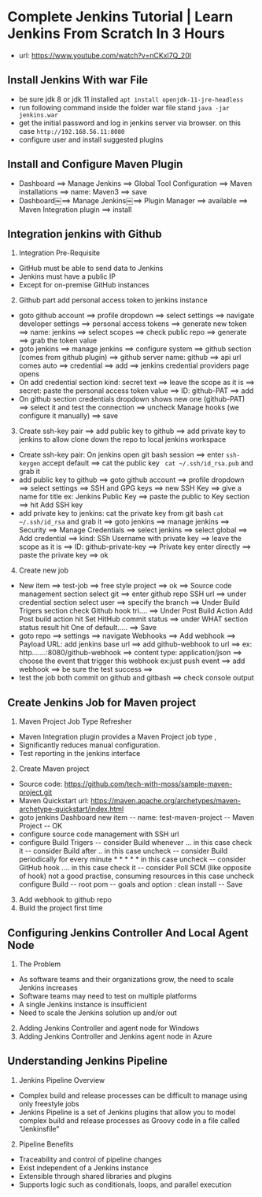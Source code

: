 # Complete Jenkins Tutorial | Learn Jenkins From Scratch In 3 Hours 
- url: https://www.youtube.com/watch?v=nCKxl7Q_20I 

## Install Jenkins With war File
- be sure jdk 8 or jdk 11 installed
`apt install openjdk-11-jre-headless`
- run following command inside the folder war file stand
`java -jar jenkins.war`
- get the initial password and log in jenkins server via browser. on this case
`http://192.168.56.11:8080`
- configure user and install suggested plugins

## Install and Configure Maven Plugin
- Dashboard ==> Manage Jenkins ==> Global Tool Configuration ==> Maven installations ==> name: Maven3 
==> save
- Dashboard￼==> Manage Jenkins￼==> Plugin Manager ==> available ==> Maven Integration plugin ==> install

## Integration jenkins with Github

1. Integration Pre-Requisite
- GitHub must be able to send data to Jenkins
- Jenkins must have a public IP 
- Except for on-premise GitHub instances 

2. Github part add personal access token to jenkins instance
- goto github account ==> profile dropdown ==> select settings ==> navigate developer settings ==> personal access tokens ==> generate new token ==> name: jenkins ==> 
select scopes ==> check public repo ==> generate ==> grab the token value
- goto jenkins ==> manage jenkins ==> configure system ==> github section (comes from github plugin) ==> github server name: github ==> api url comes auto ==> credential 
==> add ==> jenkins credential providers page opens
- On add credential section kind: secret text ==> leave the scope as it is ==> secret: paste the personal access token value ==> ID: github-PAT ==> add
- On github section credentials dropdown shows new one (github-PAT) ==> select it and test the connection ==> uncheck Manage hooks (we configure it manually) ==> save

3. Create ssh-key pair ==> add public key to github ==> add private key to jenkins to allow clone down the repo to local jenkins workspace
- Create ssh-key pair: On jenkins open git bash session ==> enter `ssh-keygen` accept default ==> cat the public key ` cat ~/.ssh/id_rsa.pub` and grab it    
- add public key to github ==> goto github account ==> profile dropdown ==> select settings ==> SSH and GPG keys ==> new SSH Key ==> give a name for title ex: Jenkins Public Key ==> paste the public to Key section ==> hit Add SSH key 
- add private key to jenkins: cat the private key from git bash ` cat ~/.ssh/id_rsa ` and grab it ==> goto jenkins ==> manage jenkins ==> Security ==> Manage Credentials ==> select jenkins ==> select global ==> Add credential ==> kind: SSh Username with private key ==> leave the scope as it is ==> ID: github-private-key ==> Private key enter directly ==> paste the private key ==> ok

4. Create new job
- New item ==> test-job ==> free style project ==> ok ==> Source code management section select git ==> enter github repo SSH url ==> under credential section select user 
==> specify the branch ==> Under Build Trigers section check Github hook tri.... ==> Under Post Build Action Add Post build action hit Set HitHub commit status ==> under 
WHAT section status result hit One of default..... ==> Save
- goto repo ==> settings ==> navigate Webhooks ==> Add webhook ==> Payload URL: add jenkins base url ==> add github-webhook to url ==> ex: http.......:8080/github-webhook 
==> content type: application/json ==> choose the event that trigger this webhook ex:just push event ==> add webhook ==> be sure the test success ==> 
- test the job both commit on github and gitbash ==> check console output

## Create Jenkins Job for Maven project

1. Maven Project Job Type Refresher
- Maven Integration plugin provides a Maven Project job type ,
- Significantly reduces manual configuration.
- Test reporting in the jenkins interface

2. Create Maven project
- Source code: https://github.com/tech-with-moss/sample-maven-project.git
- Maven Quickstart url: https://maven.apache.org/archetypes/maven-archetype-quickstart/index.html
- goto jenkins Dashboard new item -- name: test-maven-project -- Maven Project -- OK
- configure source code management with SSH url
- configure Build Trigers -- consider Build whenever ... in this case check it -- consider Build after .. in this case uncheck -- consider Build periodically for every 
minute * * * * * in this case uncheck -- consider GitHub hook .... in this case check it -- consider Poll SCM (like opposite of hook) not a good practise, consuming 
resources in this case uncheck 
configure Build -- root pom -- goals and option : clean install -- Save

3. Add webhook to github repo
4. Build the project first time

## Configuring Jenkins Controller And Local Agent Node
1. The Problem 
- As software teams and their organizations grow, the need to scale Jenkins increases
- Software teams may need to test on multiple platforms
- A single Jenkins instance is insufficient
- Need to scale the Jenkins solution up and/or out

2. Adding Jenkins Controller and agent node for Windows
3. Adding Jenkins Controller and Jenkins agent node in Azure

## Understanding Jenkins Pipeline

1. Jenkins Pipeline Overview 
- Complex build and release processes can be difficult to manage using only freestyle jobs
- Jenkins Pipeline is a set of Jenkins plugins that allow you to model complex build and release processes as Groovy code in a file called “Jenkinsfile”

2. Pipeline Benefits
- Traceability and control of pipeline changes 
- Exist independent of a Jenkins instance
- Extensible through shared libraries and plugins
- Supports logic such as conditionals, loops, and parallel execution